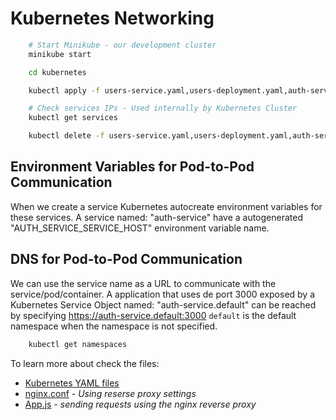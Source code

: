 # Kubernetes Networking

```sh
    # Start Minikube - our development cluster
    minikube start

    cd kubernetes

    kubectl apply -f users-service.yaml,users-deployment.yaml,auth-service.yaml,auth-deployment.yaml,tasks-service.yaml,tasks-deployment.yaml,frontend-service.yaml,frontend-deployment.yaml
```

```sh
    # Check services IPs - Used internally by Kubernetes Cluster
    kubectl get services
```

```sh
    kubectl delete -f users-service.yaml,users-deployment.yaml,auth-service.yaml,auth-deployment.yaml,tasks-service.yaml,tasks-deployment.yaml,frontend-service.yaml,frontend-deployment.yaml
```

## Environment Variables for Pod-to-Pod Communication

When we create a service Kubernetes autocreate environment variables for these services.
A service named: "auth-service" have a autogenerated "AUTH_SERVICE_SERVICE_HOST" environment variable name.

## DNS for Pod-to-Pod Communication

We can use the service name as a URL to communicate with the service/pod/container.
A application that uses de port 3000 exposed by a Kubernetes Service Object named: "auth-service.default" can be reached by specifying https://auth-service.default:3000
`default` is the default namespace when the namespace is not specified.

```sh
    kubectl get namespaces
```

To learn more about check the files:
* [Kubernetes YAML files](kubernetes)
* [nginx.conf](frontend/conf/nginx.conf) - _Using reserse proxy settings_
* [App.js](frontend/src/App.js) - _sending requests using the nginx reverse proxy_
